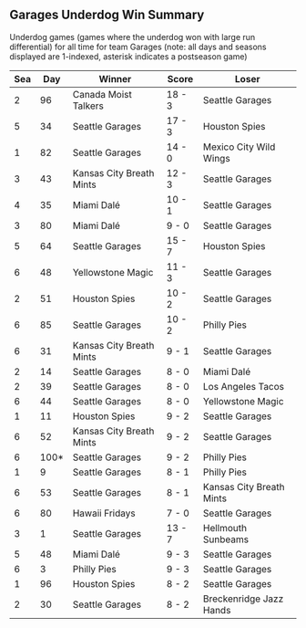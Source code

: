 ## Garages Underdog Win Summary



Underdog games (games where the underdog won with large run differential) for all time for team Garages (note: all days and seasons displayed are 1-indexed, asterisk indicates a postseason game)


| Sea | Day | Winner | Score | Loser | 
| ------ |------ |------ |------ |------ |
| 2 | 96 | Canada Moist Talkers | 18 - 3 | Seattle Garages | 
| 5 | 34 | Seattle Garages | 17 - 3 | Houston Spies | 
| 1 | 82 | Seattle Garages | 14 - 0 | Mexico City Wild Wings | 
| 3 | 43 | Kansas City Breath Mints | 12 - 3 | Seattle Garages | 
| 4 | 35 | Miami Dalé | 10 - 1 | Seattle Garages | 
| 3 | 80 | Miami Dalé | 9 - 0 | Seattle Garages | 
| 5 | 64 | Seattle Garages | 15 - 7 | Houston Spies | 
| 6 | 48 | Yellowstone Magic | 11 - 3 | Seattle Garages | 
| 2 | 51 | Houston Spies | 10 - 2 | Seattle Garages | 
| 6 | 85 | Seattle Garages | 10 - 2 | Philly Pies | 
| 6 | 31 | Kansas City Breath Mints | 9 - 1 | Seattle Garages | 
| 2 | 14 | Seattle Garages | 8 - 0 | Miami Dalé | 
| 2 | 39 | Seattle Garages | 8 - 0 | Los Angeles Tacos | 
| 6 | 44 | Seattle Garages | 8 - 0 | Yellowstone Magic | 
| 1 | 11 | Houston Spies | 9 - 2 | Seattle Garages | 
| 6 | 52 | Kansas City Breath Mints | 9 - 2 | Seattle Garages | 
| 6 | 100* | Seattle Garages | 9 - 2 | Philly Pies | 
| 1 | 9 | Seattle Garages | 8 - 1 | Philly Pies | 
| 6 | 53 | Seattle Garages | 8 - 1 | Kansas City Breath Mints | 
| 6 | 80 | Hawaii Fridays | 7 - 0 | Seattle Garages | 
| 3 | 1 | Seattle Garages | 13 - 7 | Hellmouth Sunbeams | 
| 5 | 48 | Miami Dalé | 9 - 3 | Seattle Garages | 
| 6 | 3 | Philly Pies | 9 - 3 | Seattle Garages | 
| 1 | 96 | Houston Spies | 8 - 2 | Seattle Garages | 
| 2 | 30 | Seattle Garages | 8 - 2 | Breckenridge Jazz Hands | 


